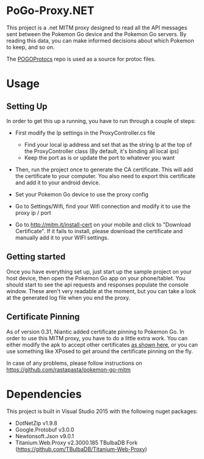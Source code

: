 # PoGo-Proxy.NET

This project is a .net MITM proxy designed to read all the API messages sent between the Pokemon Go device and the Pokemon Go servers. By reading this data, you can make informed decisions about which Pokemon to keep, and so on.

The [POGOProtocs](https://github.com/AeonLucid/POGOProtos) repo is used as a source for protoc files.

# Usage

## Setting Up

In order to get this up a running, you have to run through a couple of steps:

* First modify the Ip settings in the ProxyController.cs file
  * Find your local ip address and set that as the string Ip at the top of the ProxyController class (By default, it's binding all local ips)
  * Keep the port as is or update the port to whatever you want

* Then, run the project once to generate the CA certificate. This will add the certificate to your computer. You also need to export this certificate and add it to your android device.

* Set your Pokemon Go device to use the proxy config

* Go to Settings/Wifi, find your Wifi connection and modify it to use the proxy ip / port

* Go to http://mitm.it/install-cert on your mobile and click to "Download Certificate". If it fails to install, please download the certificate and manually add it to your WIFI settings.


## Getting started

Once you have everything set up, just start up the sample project on your host device, then open the Pokemon Go app on your phone/tablet. You should start to see the api requests and responses populate the console window. These aren't very readable at the moment, but you can take a look at the generated log file when you end the proxy.

## Certificate Pinning

As of version 0.31, Niantic added certificate pinning to Pokemon Go. In order to use this MITM proxy, you have to do a little extra work. You can either modify the apk to accept other certificates [as shown here](https://eaton-works.com/2016/07/31/reverse-engineering-and-removing-pokemon-gos-certificate-pinning/), or you can use something like XPosed to get around the certificate pinning on the fly.

In case of any problems, please follow instructions on https://github.com/rastapasta/pokemon-go-mitm

# Dependencies

This project is built in Visual Studio 2015 with the following nuget packages:
* DotNetZip v1.9.8
* Google.Protobuf v3.0.0
* Newtonsoft.Json v9.0.1
* Titanium.Web.Proxy v2.3000.185 TBulbaDB Fork (https://github.com/TBulbaDB/Titanium-Web-Proxy)

